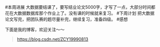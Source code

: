 #本周进展
大数据要结课了，要写结业论文5000字，才写了一点，大部分时间都花在大数据数据库那个作业上了。没有课的时候就来复习。
#下周计划
把大数据论文写完，把团队赛的题尽量补完，继续复习，准备四级。
#感想


下面是我的博客，欢迎关注～～

> https://blog.csdn.net/ZCY19990813 
